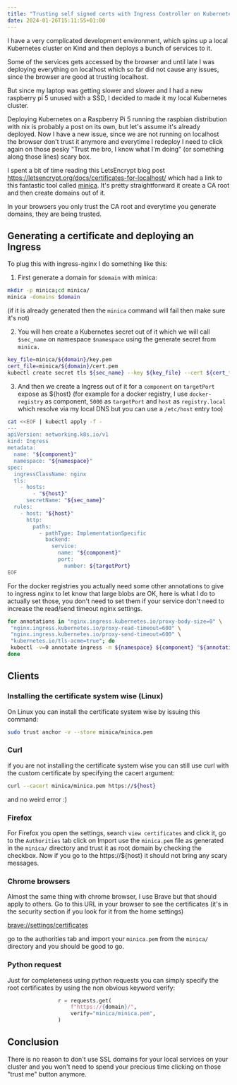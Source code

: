 ```yaml
---
title: "Trusting self signed certs with Ingress Controller on Kubernetes"
date: 2024-01-26T15:11:55+01:00
---
```


I have a very complicated development environment, which spins up a local
Kubernetes cluster on Kind and then deploys a bunch of services to it.

Some of the services gets accessed by the browser and until late I was deploying
everything on localhost which so far did not cause any issues, since the browser
are good at trusting localhost.

But since my laptop was getting slower and slower and I had a new raspberry pi 5
unused with a SSD, I decided to made it my local Kubernetes cluster.

Deploying Kubernetes on a Raspberry Pi 5 running the raspbian distribution with
nix is probably a post on its own, but let's assume it's already deployed. Now
I have a new issue, since we are not running on localhost the browser don't
trust it anymore and everytime I redeploy I need to click again on those pesky
"Trust me bro, I know what I'm doing" (or something along those lines) scary
box.

I spent a bit of time reading this LetsEncrypt blog post
<https://letsencrypt.org/docs/certificates-for-localhost/> which had a link to
this fantastic tool called [minica](https://github.com/jsha/minica/). It's
pretty straightforward it create a CA root and then create domains out of it.

In your browsers you only trust the CA root and everytime you generate domains,
they are being trusted.

## Generating a certificate and deploying an Ingress

To plug this with ingress-nginx I do something like this:

1. First generate a domain for `$domain` with minica:

```bash
mkdir -p minica;cd minica/
minica -domains $domain
```

(if it is already generated then the `minica` command will fail then make sure it's not)

2. You will hen create a Kubernetes secret out of it which we will call `$sec_name` on
   namespace `$namespace` using the generate secret from `minica.`

```bash
key_file=minica/${domain}/key.pem
cert_file=minica/${domain}/cert.pem
kubectl create secret tls ${sec_name} --key ${key_file} --cert ${cert_file} -n ${namespace}
```

3. And then we create a Ingress out of it for a `component` on `targetPort`
   expose as ${host} (for example for a docker registry, I use `docker-registry`
   as component, `5000` as `targetPort` and `host` as `registry.local` which
   resolve via my local DNS but you can use a `/etc/host` entry too)

```bash
cat <<EOF | kubectl apply -f -
---
apiVersion: networking.k8s.io/v1
kind: Ingress
metadata:
  name: "${component}"
  namespace: "${namespace}"
spec:
  ingressClassName: nginx
  tls:
    - hosts:
        - "${host}"
      secretName: "${sec_name}"
  rules:
    - host: "${host}"
      http:
        paths:
          - pathType: ImplementationSpecific
            backend:
              service:
                name: "${component}"
                port:
                  number: ${targetPort}
EOF
```

For the docker registries you actually need some other annotations to give to
ingress nginx to let know that large blobs are OK, here is what I do to actually
set those, you don't need to set them if your service don't need to increase the
read/send timeout nginx settings.

```bash
for annotations in "nginx.ingress.kubernetes.io/proxy-body-size=0" \
 "nginx.ingress.kubernetes.io/proxy-read-timeout=600" \
 "nginx.ingress.kubernetes.io/proxy-send-timeout=600" \
 "kubernetes.io/tls-acme=true"; do
 kubectl -v=0 annotate ingress -n ${namespace} ${component} "${annotations}"
done
```

## Clients

### Installing the certificate system wise (Linux)

On Linux you can install the certificate system wise by issuing this command:

```bash
sudo trust anchor -v --store minica/minica.pem
```

### Curl

if you are not installing the certificate system wise you can still use curl with the custom certificate by specifying the cacert argument:

```bash
curl --cacert minica/minica.pem https://${host}
```

and no weird error :)

### Firefox

For Firefox you open the settings, search `view certificates` and click it, go
to the `Authorities` tab click on Import use the `minica.pem` file as generated in
the `minica/` directory and trust it as root domain by checking the
checkbox. Now if you go to the https://${host} it should not bring any scary
messages.

### Chrome browsers

Almost the same thing with chrome browser, I use Brave but that should apply to
others. Go to this URL in your browser to see the certificates (it's in the
security section if you look for it from the home settings)

<brave://settings/certificates>

go to the authorities tab and import your `minica.pem` from the `minica/`
directory and you should be good to go.

### Python request

Just for completeness using python requests you can simply specify the root certificates by
using the non obvious keyword verify:

```python
                r = requests.get(
                    f"https://{domain}/",
                    verify="minica/minica.pem",
                )
```

## Conclusion

There is no reason to don't use SSL domains for your local services on your
cluster and you won't need to spend your precious time clicking on those "trust
me" button anymore.

